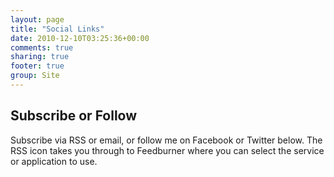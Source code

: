 ```yaml
---
layout: page
title: "Social Links"
date: 2010-12-10T03:25:36+00:00
comments: true
sharing: true
footer: true
group: Site
---
```


## Subscribe or Follow

Subscribe via RSS or email, or follow me on Facebook or Twitter below. The RSS icon takes you through to Feedburner where you can select the service or application to use.

&nbsp;&nbsp;&nbsp;&nbsp;&nbsp;&nbsp;&nbsp;&nbsp;
